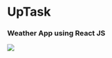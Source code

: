 # UpTask

<p class="center">
  <h3>Weather App using React JS</h3>
  <a href="https://mernprojectandtasks.netlify.app/">
    <img src="https://www.datocms-assets.com/25958/1587022767-merntasks.jpg?auto=format&dpr=0.2&w=1566" />
  </a>
</p>
